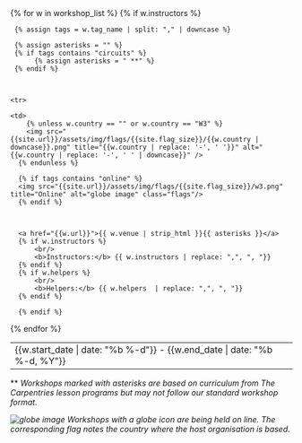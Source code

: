 
<table class="table table-striped" style="width: 100%;">
{% for w in workshop_list  %}
      {% if w.instructors %}
     
     {% assign tags = w.tag_name | split: "," | downcase %}

     {% assign asterisks = "" %}
     {% if tags contains "circuits" %}
          {% assign asterisks = " **" %}
     {% endif %}



    <tr>

    <td>
        {% unless w.country == "" or w.country == "W3" %}
        <img src="{{site.url}}/assets/img/flags/{{site.flag_size}}/{{w.country | downcase}}.png" title="{{w.country | replace: '-', ' '}}" alt="{{w.country | replace: '-', ' ' | downcase}}" />
      {% endunless %}

      {% if tags contains "online" %}
      <img src="{{site.url}}/assets/img/flags/{{site.flag_size}}/w3.png" title="Online" alt="globe image" class="flags"/>
      {% endif %}



      <a href="{{w.url}}">{{ w.venue | strip_html }}{{ asterisks }}</a>
      {% if w.instructors %}
          <br/>
          <b>Instructors:</b> {{ w.instructors | replace: ",", ", "}}
      {% endif %}
      {% if w.helpers %}
          <br/>
          <b>Helpers:</b> {{ w.helpers  | replace: ",", ", "}}
      {% endif %}
  </td>
  <td>
    {{w.start_date | date: "%b %-d"}} - {{w.end_date | date: "%b %-d, %Y"}}
  </td>
  </tr>

      {% endif %}
{% endfor %}
</table>

<p>** <i>Workshops marked with asterisks are based on curriculum from The Carpentries lesson programs but may not follow our standard workshop format.</i></p>
<p><i><img src="{{site.url}}/assets/img/flags/{{site.flag_size}}/w3.png" title="Online" alt="globe image" class="flags"/> Workshops with a globe icon are being held on line. The corresponding flag notes the country where the host organisation is based.</i></p>